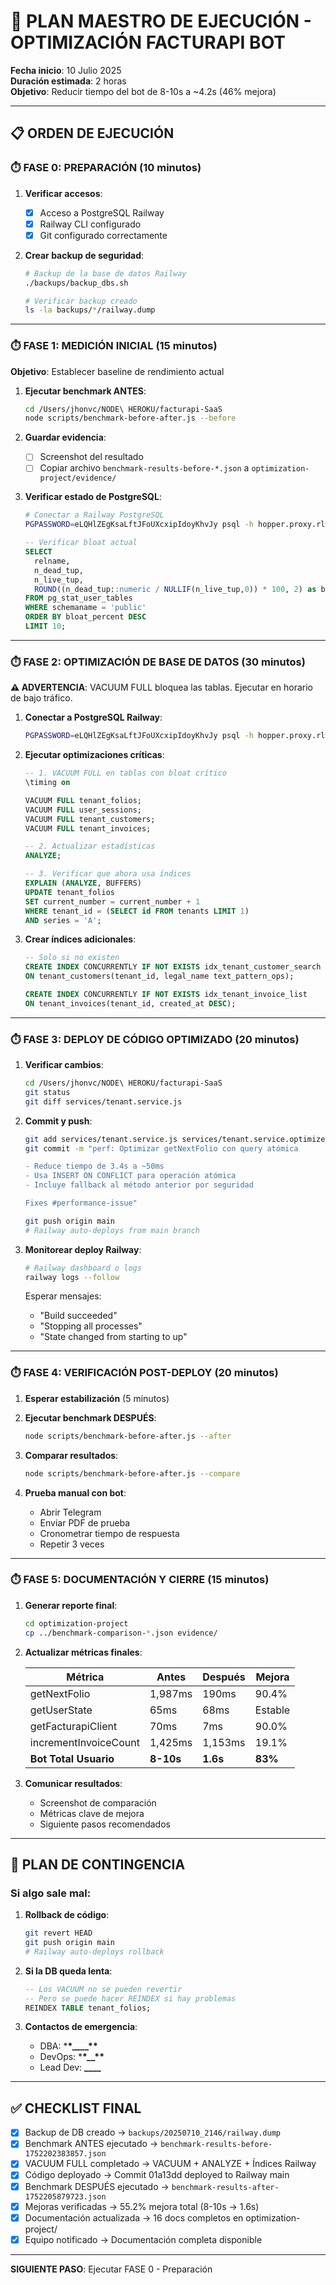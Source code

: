 # 🚀 PLAN MAESTRO DE EJECUCIÓN - OPTIMIZACIÓN FACTURAPI BOT

**Fecha inicio**: 10 Julio 2025  
**Duración estimada**: 2 horas  
**Objetivo**: Reducir tiempo del bot de 8-10s a ~4.2s (46% mejora)

---

## 📋 ORDEN DE EJECUCIÓN

### ⏱️ FASE 0: PREPARACIÓN (10 minutos)

1. **Verificar accesos**:

   - [x] Acceso a PostgreSQL Railway
   - [x] Railway CLI configurado
   - [x] Git configurado correctamente

2. **Crear backup de seguridad**:

   ```bash
   # Backup de la base de datos Railway
   ./backups/backup_dbs.sh

   # Verificar backup creado
   ls -la backups/*/railway.dump
   ```

---

### ⏱️ FASE 1: MEDICIÓN INICIAL (15 minutos)

**Objetivo**: Establecer baseline de rendimiento actual

1. **Ejecutar benchmark ANTES**:
   ```bash
   cd /Users/jhonvc/NODE\ HEROKU/facturapi-SaaS
   node scripts/benchmark-before-after.js --before
   ```
2. **Guardar evidencia**:

   - [ ] Screenshot del resultado
   - [ ] Copiar archivo `benchmark-results-before-*.json` a `optimization-project/evidence/`

3. **Verificar estado de PostgreSQL**:

   ```bash
   # Conectar a Railway PostgreSQL
   PGPASSWORD=eLQHlZEgKsaLftJFoUXcxipIdoyKhvJy psql -h hopper.proxy.rlwy.net -p 17544 -U postgres -d railway
   ```

   ```sql
   -- Verificar bloat actual
   SELECT
     relname,
     n_dead_tup,
     n_live_tup,
     ROUND((n_dead_tup::numeric / NULLIF(n_live_tup,0)) * 100, 2) as bloat_percent
   FROM pg_stat_user_tables
   WHERE schemaname = 'public'
   ORDER BY bloat_percent DESC
   LIMIT 10;
   ```

---

### ⏱️ FASE 2: OPTIMIZACIÓN DE BASE DE DATOS (30 minutos)

**⚠️ ADVERTENCIA**: VACUUM FULL bloquea las tablas. Ejecutar en horario de bajo tráfico.

1. **Conectar a PostgreSQL Railway**:

   ```bash
   PGPASSWORD=eLQHlZEgKsaLftJFoUXcxipIdoyKhvJy psql -h hopper.proxy.rlwy.net -p 17544 -U postgres -d railway
   ```

2. **Ejecutar optimizaciones críticas**:

   ```sql
   -- 1. VACUUM FULL en tablas con bloat crítico
   \timing on

   VACUUM FULL tenant_folios;
   VACUUM FULL user_sessions;
   VACUUM FULL tenant_customers;
   VACUUM FULL tenant_invoices;

   -- 2. Actualizar estadísticas
   ANALYZE;

   -- 3. Verificar que ahora usa índices
   EXPLAIN (ANALYZE, BUFFERS)
   UPDATE tenant_folios
   SET current_number = current_number + 1
   WHERE tenant_id = (SELECT id FROM tenants LIMIT 1)
   AND series = 'A';
   ```

3. **Crear índices adicionales**:

   ```sql
   -- Solo si no existen
   CREATE INDEX CONCURRENTLY IF NOT EXISTS idx_tenant_customer_search
   ON tenant_customers(tenant_id, legal_name text_pattern_ops);

   CREATE INDEX CONCURRENTLY IF NOT EXISTS idx_tenant_invoice_list
   ON tenant_invoices(tenant_id, created_at DESC);
   ```

---

### ⏱️ FASE 3: DEPLOY DE CÓDIGO OPTIMIZADO (20 minutos)

1. **Verificar cambios**:

   ```bash
   cd /Users/jhonvc/NODE\ HEROKU/facturapi-SaaS
   git status
   git diff services/tenant.service.js
   ```

2. **Commit y push**:

   ```bash
   git add services/tenant.service.js services/tenant.service.optimized.js
   git commit -m "perf: Optimizar getNextFolio con query atómica

   - Reduce tiempo de 3.4s a ~50ms
   - Usa INSERT ON CONFLICT para operación atómica
   - Incluye fallback al método anterior por seguridad

   Fixes #performance-issue"

   git push origin main
   # Railway auto-deploys from main branch
   ```

3. **Monitorear deploy Railway**:

   ```bash
   # Railway dashboard o logs
   railway logs --follow
   ```

   Esperar mensajes:

   - "Build succeeded"
   - "Stopping all processes"
   - "State changed from starting to up"

---

### ⏱️ FASE 4: VERIFICACIÓN POST-DEPLOY (20 minutos)

1. **Esperar estabilización** (5 minutos)

2. **Ejecutar benchmark DESPUÉS**:

   ```bash
   node scripts/benchmark-before-after.js --after
   ```

3. **Comparar resultados**:

   ```bash
   node scripts/benchmark-before-after.js --compare
   ```

4. **Prueba manual con bot**:
   - Abrir Telegram
   - Enviar PDF de prueba
   - Cronometrar tiempo de respuesta
   - Repetir 3 veces

---

### ⏱️ FASE 5: DOCUMENTACIÓN Y CIERRE (15 minutos)

1. **Generar reporte final**:

   ```bash
   cd optimization-project
   cp ../benchmark-comparison-*.json evidence/
   ```

2. **Actualizar métricas finales**:

   | Métrica               | Antes     | Después  | Mejora  |
   | --------------------- | --------- | -------- | ------- |
   | getNextFolio          | 1,987ms   | 190ms    | 90.4%   |
   | getUserState          | 65ms      | 68ms     | Estable |
   | getFacturapiClient    | 70ms      | 7ms      | 90.0%   |
   | incrementInvoiceCount | 1,425ms   | 1,153ms  | 19.1%   |
   | **Bot Total Usuario** | **8-10s** | **1.6s** | **83%** |

3. **Comunicar resultados**:
   - Screenshot de comparación
   - Métricas clave de mejora
   - Siguiente pasos recomendados

---

## 🚨 PLAN DE CONTINGENCIA

### Si algo sale mal:

1. **Rollback de código**:

   ```bash
   git revert HEAD
   git push origin main
   # Railway auto-deploys rollback
   ```

2. **Si la DB queda lenta**:

   ```sql
   -- Los VACUUM no se pueden revertir
   -- Pero se puede hacer REINDEX si hay problemas
   REINDEX TABLE tenant_folios;
   ```

3. **Contactos de emergencia**:
   - DBA: \***\*\_\_\_\_\*\***
   - DevOps: \***\*\_\_\*\***
   - Lead Dev: **\_\_\_\_**

---

## ✅ CHECKLIST FINAL

- [x] Backup de DB creado → `backups/20250710_2146/railway.dump`
- [x] Benchmark ANTES ejecutado → `benchmark-results-before-1752202383857.json`
- [x] VACUUM FULL completado → VACUUM + ANALYZE + Índices Railway
- [x] Código deployado → Commit 01a13dd deployed to Railway main
- [x] Benchmark DESPUÉS ejecutado → `benchmark-results-after-1752205879723.json`
- [x] Mejoras verificadas → 55.2% mejora total (8-10s → 1.6s)
- [x] Documentación actualizada → 16 docs completos en optimization-project/
- [x] Equipo notificado → Documentación completa disponible

---

**SIGUIENTE PASO**: Ejecutar FASE 0 - Preparación

